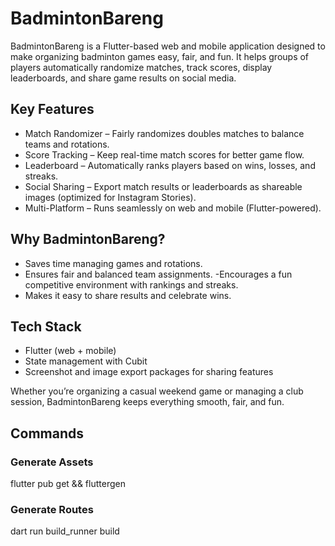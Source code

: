 # BadmintonBareng

BadmintonBareng is a Flutter-based web and mobile application designed to make organizing badminton games easy, fair, and fun.
It helps groups of players automatically randomize matches, track scores, display leaderboards, and share game results on social media.

## Key Features

- Match Randomizer – Fairly randomizes doubles matches to balance teams and rotations.
- Score Tracking – Keep real-time match scores for better game flow.
- Leaderboard – Automatically ranks players based on wins, losses, and streaks.
- Social Sharing – Export match results or leaderboards as shareable images (optimized for Instagram Stories).
- Multi-Platform – Runs seamlessly on web and mobile (Flutter-powered).

## Why BadmintonBareng?

- Saves time managing games and rotations.
- Ensures fair and balanced team assignments.
-Encourages a fun competitive environment with rankings and streaks.
- Makes it easy to share results and celebrate wins.

## Tech Stack
- Flutter (web + mobile)
- State management with Cubit
- Screenshot and image export packages for sharing features

Whether you’re organizing a casual weekend game or managing a club session, BadmintonBareng keeps everything smooth, fair, and fun.

## Commands

### Generate Assets
flutter pub get && fluttergen

### Generate Routes
dart run build_runner build
